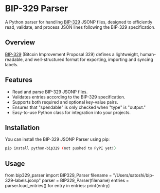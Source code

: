 # BIP-329 Parser

A Python parser for handling [BIP-329](https://github.com/bitcoin/bips/blob/master/bip-0329.mediawiki) JSONP files, designed to efficiently read, validate, and process JSON lines following the BIP-329 specification.

## Overview

[BIP-329](https://github.com/bitcoin/bips/blob/master/bip-0329.mediawiki) (Bitcoin Improvement Proposal 329) defines a lightweight, human-readable, and well-structured format for exporting, importing and syncing labels.


## Features

- Read and parse BIP-329 JSONP files.
- Validates entries according to the BIP-329 specification.
- Supports both required and optional key-value pairs.
- Ensures that "spendable" is only checked when "type" is "output."
- Easy-to-use Python class for integration into your projects.

## Installation

You can install the BIP-329 JSONP Parser using pip:

```bash
pip install python-bip329 (not pushed to PyPI yet!)
```

## Usage

from bip329_parser import BIP329_Parser
filename = "/Users/satoshi/bip-329-labels.jsonp"
parser = BIP329_Parser(filename)
entries = parser.load_entries()
for entry in entries:
    print(entry)
